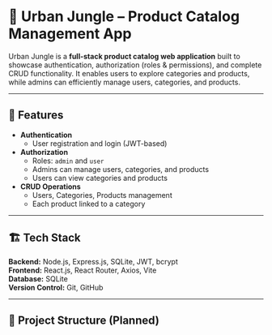 # 🌿 Urban Jungle – Product Catalog Management App

Urban Jungle is a **full-stack product catalog web application** built to showcase authentication, authorization (roles & permissions), and complete CRUD functionality.
It enables users to explore categories and products, while admins can efficiently manage users, categories, and products.

---

## 🔹 Features

- **Authentication**
  - User registration and login (JWT-based)
- **Authorization**
  - Roles: `admin` and `user`
  - Admins can manage users, categories, and products
  - Users can view categories and products
- **CRUD Operations**
  - Users, Categories, Products management
  - Each product linked to a category

---

## 🏗 Tech Stack

**Backend:** Node.js, Express.js, SQLite, JWT, bcrypt  
**Frontend:** React.js, React Router, Axios, Vite  
**Database:** SQLite  
**Version Control:** Git, GitHub  

---

## 📁 Project Structure (Planned)

